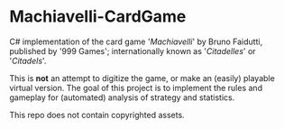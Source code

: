 # Machiavelli-CardGame

C# implementation of the card game '*Machiavelli*' by Bruno Faidutti, published by '999 Games'; internationally known as '*Citadelles*' or '*Citadels*'.

This is **not** an attempt to digitize the game, or make an (easily) playable virtual version. The goal of this project is to implement the rules and gameplay for (automated) analysis of strategy and statistics.

This repo does not contain copyrighted assets.
